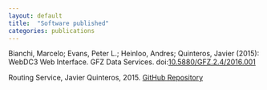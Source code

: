 ```yaml
---
layout: default
title:  "Software published"
categories: publications
---
```

Bianchi, Marcelo; Evans, Peter L.; Heinloo, Andres; Quinteros, Javier (2015): WebDC3 Web Interface. GFZ Data Services.
doi:[10.5880/GFZ.2.4/2016.001][webdc3-doi]

Routing Service, Javier Quinteros, 2015.
[GitHub Repository][routing-repo]

[webdc3-doi]:   http://dx.doi.org/10.5880/GFZ.2.4/2016.001
[routing-repo]: https://github.com/EIDA/routing.git
